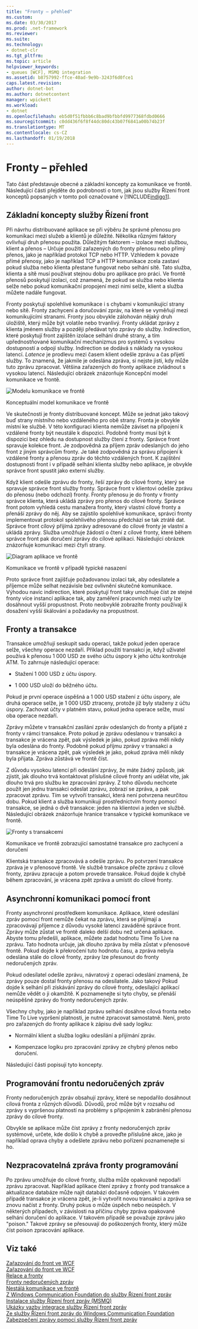 ```yaml
---
title: "Fronty – přehled"
ms.custom: 
ms.date: 03/30/2017
ms.prod: .net-framework
ms.reviewer: 
ms.suite: 
ms.technology:
- dotnet-clr
ms.tgt_pltfrm: 
ms.topic: article
helpviewer_keywords:
- queues [WCF], MSMQ integration
ms.assetid: b8757992-ffce-40ad-9e9b-3243f6d0fce1
caps.latest.revision: 
author: dotnet-bot
ms.author: dotnetcontent
manager: wpickett
ms.workload:
- dotnet
ms.openlocfilehash: eb5d0f51fbbb6c8bad9bfbbfd9977368fdbd0666
ms.sourcegitcommit: c0dd436f6f8f44dc80dc43b07f6841a00b74b23f
ms.translationtype: MT
ms.contentlocale: cs-CZ
ms.lasthandoff: 01/19/2018
---
```

# <a name="queues-overview"></a>Fronty – přehled
Tato část představuje obecné a základní koncepty za komunikace ve frontě. Následující části přejděte do podrobnosti o tom, jak jsou služby Řízení front konceptů popsaných v tomto poli označované v [!INCLUDE[indigo1](../../../../includes/indigo1-md.md)].  
  
## <a name="basic-queuing-concepts"></a>Základní koncepty služby Řízení front  
 Při návrhu distribuované aplikace se při výběru že správné přenosu pro komunikaci mezi služeb a klientů je důležité. Několika různými faktory ovlivňují druh přenosu použita. Důležitým faktorem – izolace mezi službou, klient a přenos – Určuje použití zařazených do fronty přenosu nebo přímý přenos, jako je například protokol TCP nebo HTTP. Vzhledem k povaze přímé přenosy, jako je například TCP a HTTP komunikace zcela zastaví pokud služba nebo klienta přestane fungovat nebo selhání sítě. Tato služba, klienta a sítě musí používat stejnou dobu pro aplikace pro práci. Ve frontě přenosů poskytují izolaci, což znamená, že pokud se služba nebo klienta selže nebo pokud komunikační propojení mezi nimi selže, klient a služba můžete nadále fungovat.  
  
 Fronty poskytují spolehlivé komunikace i s chybami v komunikující strany nebo sítě. Fronty zachycení a doručování zpráv, na které se vyměňují mezi komunikujícími stranami. Fronty jsou obvykle zálohován nějaký druh úložiště, který může být volatile nebo trvanlivý. Fronty ukládat zprávy z klienta jménem služby a později předávat tyto zprávy do služby. Indirection, které poskytují front zajištěn izolace selhání druhé strany, a tím upřednostňované komunikační mechanizmus pro systémů s vysokou dostupností a odpojí služby. Indirection se dodává s náklady na vysokou latencí. *Latence* je prodlevu mezi časem klient odešle zprávu a čas přijetí služby. To znamená, že jakmile je odeslána zpráva, si nejste jisti, kdy může tuto zprávu zpracovat. Většina zařazených do fronty aplikace zvládnout s vysokou latencí. Následující obrázek znázorňuje Koncepční model komunikace ve frontě.  
  
 ![Modelu komunikace ve frontě](../../../../docs/framework/wcf/feature-details/media/qconceptual-figure1c.gif "QConceptual Figure1c")  
  
 Konceptuální model komunikace ve frontě  
  
 Ve skutečnosti je fronty distribuované koncept. Může se jednat jako takový buď strany místního nebo vzdáleného pro obě strany. Fronta je obvykle místní ke službě. V této konfiguraci klienta nemůže záviset na připojení k vzdálené fronty být neustále k dispozici. Podobně fronty musí být k dispozici bez ohledu na dostupnost služby čtení z fronty. Správce front spravuje kolekce front. Je zodpovědná za příjem zpráv odeslaných do jeho front z jiným správcům fronty. Je také zodpovědná za správu připojení k vzdálené fronty a přenosu zpráv do těchto vzdálených front. K zajištění dostupnosti front i v případě selhání klienta služby nebo aplikace, je obvykle správce front spustit jako externí služby.  
  
 Když klient odešle zprávu do fronty, řeší zprávy do cílové fronty, který se spravuje správce front služby fronty. Správce front v klientovi odešle zprávu do přenosu (nebo odchozí) fronty. Fronty přenosu je do fronty v fronty správce klienta, která ukládá zprávy pro přenos do cílové fronty. Správce front potom vyhledá cestu manažera fronty, který vlastní cílové fronty a přenáší zprávy do něj. Aby se zajistilo spolehlivé komunikace, správci fronty implementovat protokol spolehlivého přenosu předchází se tak ztrátě dat. Správce front cílový přijímá zprávy adresované do cílové fronty je vlastní a ukládá zprávy. Služba umožňuje žádostí o čtení z cílové fronty, které během správce front pak doručení zprávy do cílové aplikaci. Následující obrázek znázorňuje komunikaci mezi čtyři strany.  
  
 ![Diagram aplikace ve frontě](../../../../docs/framework/wcf/feature-details/media/distributed-queue-figure.jpg "distribuované obrázek fronty")  
  
 Komunikace ve frontě v případě typické nasazení  
  
 Proto správce front zajišťuje požadovanou izolaci tak, aby odesílatele a příjemce může selhat nezávisle bez ovlivnění skutečné komunikace. Výhodou navíc indirection, které poskytují front taky umožňuje číst ze stejné fronty více instancí aplikace tak, aby zaměření pracovních mezi uzly lze dosáhnout vyšší propustnost. Proto neobvyklé zobrazíte fronty používají k dosažení vyšší škálování a požadavky na propustnost.  
  
## <a name="queues-and-transactions"></a>Fronty a transakce  
 Transakce umožňují seskupit sadu operací, takže pokud jeden operace selže, všechny operace nezdaří. Příklad použití transakcí je, když uživatel používá k přenosu 1 000 USD ze svého účtu úspory k jeho účtu kontroluje ATM. To zahrnuje následující operace:  
  
-   Stažení 1 000 USD z účtu úspory.  
  
-   1 000 USD uloží do běžného účtu.  
  
 Pokud je první operace úspěšná a 1 000 USD stažení z účtu úspory, ale druhá operace selže, je 1 000 USD ztraceny, protože již byly staženy z účtu úspory. Zachovat účty v platném stavu, pokud jedna operace selže, musí oba operace nezdaří.  
  
 Zprávy můžete v transakční zasílání zpráv odeslaných do fronty a přijaté z fronty v rámci transakce. Proto pokud je zprávu odeslanou v transakci a transakce je vrácena zpět, pak výsledek je jako, pokud zpráva měli nikdy byla odeslána do fronty. Podobně pokud příjmu zprávy v transakci a transakce je vrácena zpět, pak výsledek je jako, pokud zpráva měli nikdy byla přijata. Zpráva zůstává ve frontě číst.  
  
 Z důvodu vysokou latencí při odeslání zprávy, že máte žádný způsob, jak zjistit, jak dlouho trvá kontaktovat příslušné cílové fronty ani udělat víte, jak dlouho trvá pro službu ke zpracování zprávy. Z toho důvodu nechcete použít jen jednu transakci odeslat zprávu, zobrazí se zpráva, a pak zpracovat zprávu. Tím se vytvoří transakci, která není potvrzena neurčitou dobu. Pokud klient a služba komunikují prostřednictvím fronty pomocí transakce, se jedná o dvě transakce: jeden na klientovi a jeden ve službě. Následující obrázek znázorňuje hranice transakce v typické komunikace ve frontě.  
  
 ![Fronty s transakcemi](../../../../docs/framework/wcf/feature-details/media/qwithtransactions-figure3.gif "QWithTransactions Figure3")  
  
 Komunikace ve frontě zobrazující samostatné transakce pro zachycení a doručení  
  
 Klientská transakce zpracovává a odešle zprávu. Po potvrzení transakce zpráva je v přenosové frontě. Ve službě transakce přečte zprávu z cílové fronty, zprávu zpracuje a potom provede transakce. Pokud dojde k chybě během zpracování, je vrácena zpět zpráva a umístit do cílové fronty.  
  
## <a name="asynchronous-communication-using-queues"></a>Asynchronní komunikaci pomocí front  
 Fronty asynchronní prostředkem komunikace. Aplikace, které odesílání zpráv pomocí front nemůže čekat na zprávu, která se přijímají a zpracovávají příjemce z důvodu vysoké latenci zaváděné správce front. Zprávy může zůstat ve frontě daleko delší dobu než určená aplikace. Abyste tomu předešli, aplikace, můžete zadat hodnotu Time To Live na zprávu. Tato hodnota určuje, jak dlouho zpráva by měla zůstat v přenosové frontě. Pokud dojde k překročení tuto hodnotu času, a zpráva nebyla odeslána stále do cílové fronty, zprávy lze přesunout do fronty nedoručených zpráv.  
  
 Pokud odesílatel odešle zprávu, návratový z operaci odeslání znamená, že zprávy pouze dostal fronty přenosu na odesílatele. Jako takový Pokud dojde k selhání při získávání zprávy do cílové fronty, odesílající aplikací nemůže vědět o ji okamžitě. K poznamenejte si tyto chyby, se přenáší neúspěšné zprávy do fronty nedoručených zpráv.  
  
 Všechny chyby, jako je například zprávu selhání dosáhne cílová fronta nebo Time To Live vypršení platnosti, je nutné zpracovat samostatně. Není, proto pro zařazených do fronty aplikace k zápisu dvě sady logiku:  
  
-   Normální klient a služba logiku odesílání a přijímání zpráv.  
  
-   Kompenzace logiku pro zpracování zprávy ze chybný přenos nebo doručení.  
  
 Následující části popisují tyto koncepty.  
  
## <a name="dead-letter-queue-programming"></a>Programování frontu nedoručených zpráv  
 Fronty nedoručených zpráv obsahují zprávy, které se nepodařilo dosáhnout cílová fronta z různých důvodů. Důvodů, proč může být v rozsahu od zprávy s vypršenou platností na problémy s připojením k zabránění přenosu zprávy do cílové fronty.  
  
 Obvykle se aplikace může číst zprávy z fronty nedoručených zpráv systémové, určete, kde došlo k chybě a proveďte příslušné akce, jako je například oprava chyby a odešlete zprávu nebo pořízení poznamenejte si ho.  
  
## <a name="poison-message-queue-programming"></a>Nezpracovatelná zpráva fronty programování  
 Po zprávu umožňuje do cílové fronty, služba může opakovaně nepodaří zprávu zpracovat. Například aplikace čtení zprávy z fronty pod transakce a aktualizace databáze může najít databázi dočasně odpojen. V takovém případě transakce je vrácena zpět, je-li vytvořit novou transakci a zpráva se znovu načíst z fronty. Druhý pokus o může úspěch nebo neúspěch. V některých případech, v závislosti na příčinu chyby zpráva opakované selhání doručení do aplikace. V takovém případě se považuje zprávu jako "poison." Takové zprávy se přesouvají do poškozených fronty, který může číst poison zpracování aplikace.  
  
## <a name="see-also"></a>Viz také  
 [Zařazování do front ve WCF](../../../../docs/framework/wcf/feature-details/queuing-in-wcf.md)  
 [Zařazování do front ve WCF](../../../../docs/framework/wcf/feature-details/queuing-in-wcf.md)  
 [Relace a fronty](../../../../docs/framework/wcf/samples/sessions-and-queues.md)  
 [Fronty nedoručených zpráv](../../../../docs/framework/wcf/samples/dead-letter-queues.md)  
 [Nestálá komunikace ve frontě](../../../../docs/framework/wcf/samples/volatile-queued-communication.md)  
 [Z Windows Communication Foundation do služby Řízení front zpráv](../../../../docs/framework/wcf/samples/wcf-to-message-queuing.md)  
 [Instalace služby Řízení front zpráv (MSMQ)](../../../../docs/framework/wcf/samples/installing-message-queuing-msmq.md)  
 [Ukázky vazby integrace služby Řízení front zpráv](http://msdn.microsoft.com/library/997d11cb-f2c5-4ba0-9209-92843d4d0e1a)  
 [Ze služby Řízení front zpráv do Windows Communication Foundation](../../../../docs/framework/wcf/samples/message-queuing-to-wcf.md)  
 [Zabezpečení zprávy pomocí služby Řízení front zpráv](../../../../docs/framework/wcf/samples/message-security-over-message-queuing.md)
